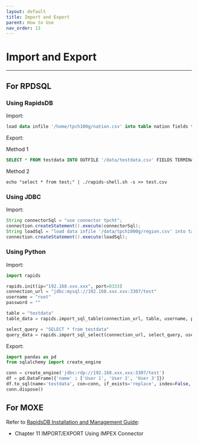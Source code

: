 ```yaml
---
layout: default
title: Import and Export
parent: How to Use
nav_order: 13
---
```


# Import and Export

---

## For RPDSQL

### Using RapidsDB

Import:

```sql
load data infile '/home/tpch100g/nation.csv' into table nation fields terminated by '|' lines terminated by '|\n';
```

Export:

Method 1

```sql
SELECT * FROM testdata INTO OUTFILE '/data/testdata.csv' FIELDS TERMINATED BY ',' OPTIONALLY ENCLOSED BY '"' LINES TERMINATED BY '\n';
```

Method 2

```shell
echo "select * from test;" | ./rapids-shell.sh -s >> test.csv
```

### Using JDBC

Import:

```java
String connectorSql = "use connector tpcht";
connection.createStatement().execute(connectorSql);
String loadSql = "load data infile '/data/tpch1000g/region.csv' into table region fields terminated by '|' lines terminated by '|\n';";
connection.createStatement().execute(loadSql);
```

### Using Python

Import:

```python
import rapids

rapids.init(ip="192.168.xxx.xxx", port=8333)
connection_url = "jdbc:mysql://192.168.xxx.xxx:3307/test"
username = "root"
password = ""

table = "testdata"
table_data = rapids.import_sql_table(connection_url, table, username, password)

select_query = "SELECT * from testdata"
query_data = rapids.import_sql_select(connection_url, select_query, username, password)
```

Export:

```python
import pandas as pd
from sqlalchemy import create_engine

conn = create_engine('jdbc:rdp://192.168.xxx.xxx:3307/test')
df = pd.DataFrame({'name' : ['User 1', 'User 2', 'User 3']})
df.to_sql(name='testdata', con=conn, if_exists='replace', index=False, dtype=dtypedict)
conn.dispose()
```

## For MOXE

Refer to [RapidsDB Installation and Management Guide](../downloads/RapidsDB_Installation_and_Management_Guide_Release_v4.3.3.pdf):

* Chapter 11 IMPORT/EXPORT Using IMPEX Connector
